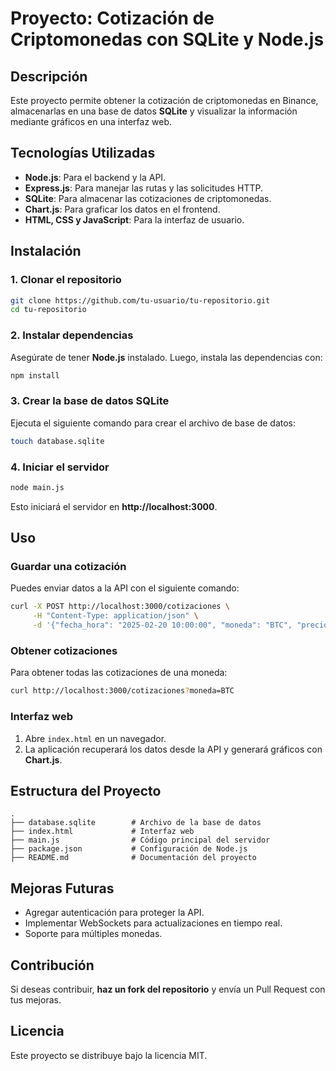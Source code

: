 # Proyecto: Cotización de Criptomonedas con SQLite y Node.js

## Descripción
Este proyecto permite obtener la cotización de criptomonedas en Binance, almacenarlas en una base de datos **SQLite** y visualizar la información mediante gráficos en una interfaz web.

## Tecnologías Utilizadas
- **Node.js**: Para el backend y la API.
- **Express.js**: Para manejar las rutas y las solicitudes HTTP.
- **SQLite**: Para almacenar las cotizaciones de criptomonedas.
- **Chart.js**: Para graficar los datos en el frontend.
- **HTML, CSS y JavaScript**: Para la interfaz de usuario.

## Instalación
### 1. Clonar el repositorio
```bash
git clone https://github.com/tu-usuario/tu-repositorio.git
cd tu-repositorio
```

### 2. Instalar dependencias
Asegúrate de tener **Node.js** instalado. Luego, instala las dependencias con:
```bash
npm install
```

### 3. Crear la base de datos SQLite
Ejecuta el siguiente comando para crear el archivo de base de datos:
```bash
touch database.sqlite
```

### 4. Iniciar el servidor
```bash
node main.js
```
Esto iniciará el servidor en **http://localhost:3000**.

## Uso
### Guardar una cotización
Puedes enviar datos a la API con el siguiente comando:
```bash
curl -X POST http://localhost:3000/cotizaciones \
     -H "Content-Type: application/json" \
     -d '{"fecha_hora": "2025-02-20 10:00:00", "moneda": "BTC", "precio_compra": 69000, "precio_venta": 70000}'
```

### Obtener cotizaciones
Para obtener todas las cotizaciones de una moneda:
```bash
curl http://localhost:3000/cotizaciones?moneda=BTC
```

### Interfaz web
1. Abre `index.html` en un navegador.
2. La aplicación recuperará los datos desde la API y generará gráficos con **Chart.js**.

## Estructura del Proyecto
```
.
├── database.sqlite        # Archivo de la base de datos
├── index.html             # Interfaz web
├── main.js                # Código principal del servidor
├── package.json           # Configuración de Node.js
├── README.md              # Documentación del proyecto
```

## Mejoras Futuras
- Agregar autenticación para proteger la API.
- Implementar WebSockets para actualizaciones en tiempo real.
- Soporte para múltiples monedas.

## Contribución
Si deseas contribuir, **haz un fork del repositorio** y envía un Pull Request con tus mejoras.

## Licencia
Este proyecto se distribuye bajo la licencia MIT.

